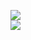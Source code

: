 [![](https://img.shields.io/badge/Made%20With-Github%20Spray-lightgrey.svg?style=for-the-badge&logo=github)](https://github.com/Annihil/github-spray#131)  
[![](https://i.imgur.com/2DrTn0Z.gif)](https://github.com/Annihil/github-spray)